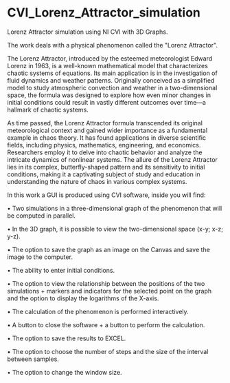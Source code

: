# CVI_Lorenz_Attractor_simulation
Lorenz Attractor simulation using NI CVI with 3D Graphs. 

The work deals with a physical phenomenon called the "Lorenz Attractor".

The Lorenz Attractor, introduced by the esteemed meteorologist Edward Lorenz in 1963, is a well-known mathematical model that characterizes chaotic systems of equations.
Its main application is in the investigation of fluid dynamics and weather patterns.
Originally conceived as a simplified model to study atmospheric convection and weather in a two-dimensional space, 
the formula was designed to explore how even minor changes in initial conditions could result in vastly different outcomes over time—a hallmark of chaotic systems.

As time passed, the Lorenz Attractor formula transcended its original meteorological context and gained wider importance as a fundamental example in chaos theory.
It has found applications in diverse scientific fields, including physics, mathematics, engineering, and economics.
Researchers employ it to delve into chaotic behavior and analyze the intricate dynamics of nonlinear systems.
The allure of the Lorenz Attractor lies in its complex, butterfly-shaped pattern and its sensitivity to initial conditions, 
making it a captivating subject of study and education in understanding the nature of chaos in various complex systems.


In this work a GUI is produced using CVI software, inside you will find:

  •	Two simulations in a three-dimensional graph of the phenomenon that will be computed in parallel.
  
  •	In the 3D graph, it is possible to view the two-dimensional space (x-y; x-z; y-z).
  
  •	The option to save the graph as an image on the Canvas and save the image to the computer.
  
  •	The ability to enter initial conditions.
  
  •	The option to view the relationship between the positions of the two simulations + markers and indicators for the selected point on the graph and the option to display the logarithms of the X-axis.
  
  •	The calculation of the phenomenon is performed interactively.
  
  •	A button to close the software + a button to perform the calculation.
  
  •	The option to save the results to EXCEL.
  
  •	The option to choose the number of steps and the size of the interval between samples.
  
  •	The option to change the window size.
